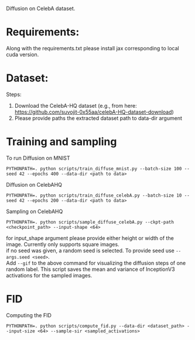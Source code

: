 Diffusion on CelebA dataset.

# Requirements:

Along with the requirements.txt please install jax corresponding to local cuda version.

# Dataset:
Steps:
1. Download the CelebA-HQ dataset (e.g., from here: https://github.com/suvojit-0x55aa/celebA-HQ-dataset-download)
2. Please provide paths the extracted dataset path to data-dir argument

# Training and sampling

To run Diffusion on MNIST
```
PYTHONPATH=. python scripts/train_diffuse_mnist.py --batch-size 100 --seed 42 --epochs 400 --data-dir <path to data>
```
Diffusion on CelebAHQ
```
PYTHONPATH=. python scripts/train_diffuse_celebA.py --batch-size 10 --seed 42 --epochs 200 --data-dir <path to data>
```
Sampling on CelebAHQ
```
PYTHONPATH=. python scripts/sample_diffuse_celebA.py --ckpt-path <checkpoint_path> --input-shape <64>
```
for input_shape argument please provide either height or width of the image. Currently only supports square images.<br>
if no seed was given, a random seed is selected. To provide seed use ```--args.seed <seed>```.<br>
Add ```--gif``` to the above command for visualizing the diffusion steps of one random label.
This script saves the mean and variance of InceptionV3 activations for the sampled images.

# FID
Computing the FID
```
PYTHONPATH=. python scripts/compute_fid.py --data-dir <dataset_path> --input-size <64> --sample-sir <sampled_activations>
```